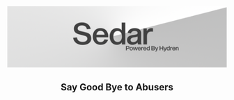 <p align="center">
  <img src="https://raw.githubusercontent.com/HydraLabs-beta/sedar/main/sedarbanner.png" alt="SedarBanner">
</p>

<h2 align="center">Say Good Bye to Abusers</h2
